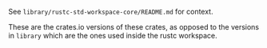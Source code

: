 See `library/rustc-std-workspace-core/README.md` for context.

These are the crates.io versions of these crates, as opposed to the versions
in `library` which are the ones used inside the rustc workspace.
